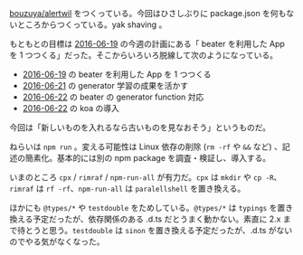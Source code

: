[bouzuya/alertwil][] をつくっている。今回はひさしぶりに package.json を何もないところからつくっている。yak shaving 。

もともとの目標は [2016-06-19][] の今週の計画にある「 beater を利用した App を 1 つつくる」だった。そこからいろいろ脱線して次のようになっている。

- [2016-06-19][] の beater を利用した App を 1 つつくる
- [2016-06-21][] の generator 学習の成果を活かす
- [2016-06-22][] の beater の generator function 対応
- [2016-06-22][] の koa の導入

今回は「新しいものを入れるなら古いものを見なおそう」というものだ。

ねらいは `npm run` 。変える可能性は Linux 依存の削除 (`rm -rf` や `&&` など) 、記述の簡素化。基本的には別の npm package を調査・検証し、導入する。

いまのところ `cpx` / `rimraf` / `npm-run-all` が有力だ。`cpx` は `mkdir` や `cp -R`、 `rimraf` は `rf -rf`、`npm-run-all` は `paralellshell` を置き換える。

ほかにも `@types/*` や `testdouble` をためしている。`@types/*` は `typings` を置き換える予定だったが、依存関係のある .d.ts だとうまく動かない。素直に 2.x まで待とうと思う。`testdouble` は `sinon` を置き換える予定だったが、.d.ts がないのでやる気がなくなった。

[2016-06-19]: http://blog.bouzuya.net/2016/06/19/
[2016-06-21]: http://blog.bouzuya.net/2016/06/21/
[2016-06-22]: http://blog.bouzuya.net/2016/06/22/
[bouzuya/alertwil]: https://github.com/bouzuya/alertwil
